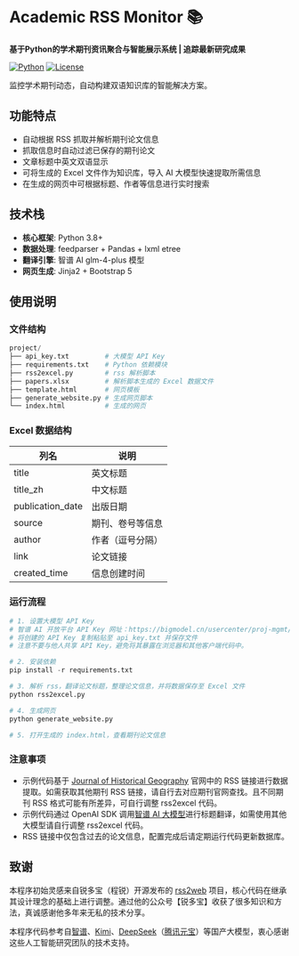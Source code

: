 # Academic RSS Monitor 📚

**基于Python的学术期刊资讯聚合与智能展示系统 | 追踪最新研究成果**

[![Python](https://img.shields.io/badge/Python-3.8%2B-blue)](https://www.python.org/)
[![License](https://img.shields.io/badge/License-MIT-green)](LICENSE)

监控学术期刊动态，自动构建双语知识库的智能解决方案。

## 功能特点

- 自动根据 RSS 抓取并解析期刊论文信息
- 抓取信息时自动过滤已保存的期刊论文
- 文章标题中英文双语显示
- 可将生成的 Excel 文件作为知识库，导入 AI 大模型快速提取所需信息
- 在生成的网页中可根据标题、作者等信息进行实时搜索

## 技术栈

- **核心框架**: Python 3.8+
- **数据处理**: feedparser + Pandas + lxml etree
- **翻译引擎**: 智谱 AI glm-4-plus 模型
- **网页生成**: Jinja2 + Bootstrap 5

## 使用说明

### 文件结构

```python
project/
├── api_key.txt			# 大模型 API Key
├── requirements.txt	# Python 依赖模块
├── rss2excel.py		# rss 解析脚本
├── papers.xlsx       	# 解析脚本生成的 Excel 数据文件
├── template.html     	# 网页模板
├── generate_website.py # 生成网页脚本
└── index.html        	# 生成的网页
```

### Excel 数据结构

| 列名 | 说明 |
|-------------------|--------------------|
| title | 英文标题 |
| title_zh | 中文标题 |
| publication_date | 出版日期 |
| source | 期刊、卷号等信息 |
| author | 作者（逗号分隔） |
| link | 论文链接 |
| created_time | 信息创建时间 |

### 运行流程

```python
# 1. 设置大模型 API Key
# 智谱 AI 开放平台 API Key 网址：https://bigmodel.cn/usercenter/proj-mgmt/apikeys
# 将创建的 API Key 复制粘贴至 api_key.txt 并保存文件
# 注意不要与他人共享 API Key，避免将其暴露在浏览器和其他客户端代码中。

# 2. 安装依赖
pip install -r requirements.txt

# 3. 解析 rss，翻译论文标题，整理论文信息，并将数据保存至 Excel 文件
python rss2excel.py

# 4. 生成网页
python generate_website.py

# 5. 打开生成的 index.html，查看期刊论文信息
```

### 注意事项

- 示例代码基于 [Journal of Historical Geography](https://www.sciencedirect.com/journal/journal-of-historical-geography) 官网中的 RSS 链接进行数据提取。如需获取其他期刊 RSS 链接，请自行去对应期刊官网查找。且不同期刊 RSS 格式可能有所差异，可自行调整 rss2excel 代码。
- 示例代码通过 OpenAI SDK 调用[智谱 AI 大模型](https://bigmodel.cn/)进行标题翻译，如需使用其他大模型请自行调整 rss2excel 代码。
- RSS 链接中仅包含过去的论文信息，配置完成后请定期运行代码更新数据库。

## 致谢

本程序初始灵感来自锐多宝（程锐）开源发布的 [rss2web](https://github.com/ruiduobao/rss2web) 项目，核心代码在继承其设计理念的基础上进行调整。通过他的公众号【锐多宝】收获了很多知识和方法，真诚感谢他多年来无私的技术分享。

本程序代码参考自[智谱](https://bigmodel.cn/)、[Kimi](https://kimi.moonshot.cn/)、[DeepSeek](https://www.deepseek.com/)（[腾讯元宝](https://yuanbao.tencent.com/)）等国产大模型，衷心感谢这些人工智能研究团队的技术支持。
